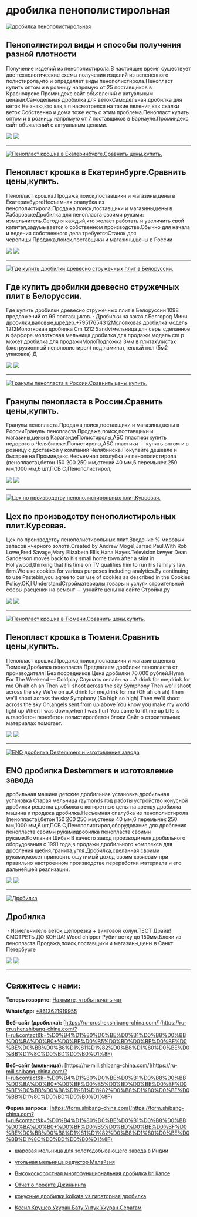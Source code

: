 # дробилка пенополистирольная

<a href="https://swt.shibang-china.com/?l=ru&img&k=%D0%B4%D1%80%D0%BE%D0%B1%D0%B8%D0%BB%D0%BA%D0%B0+%D0%BF%D0%B5%D0%BD%D0%BE%D0%BF%D0%BE%D0%BB%D0%B8%D1%81%D1%82%D0%B8%D1%80%D0%BE%D0%BB%D1%8C%D0%BD%D0%B0%D1%8F" target="_blank">![дробилка пенополистирольная](http://static.shibang-china.com/all-800x300/804.jpg)</a>

## Пенополистирол виды и способы получения разной плотности
Получение изделий из пенополистирола.В настоящее время существует две технологические схемы получения изделий из вспененного полистирола,что и определяет виды пенополистирола.Пенопласт купить оптом и в розницу напрямую от 25 поставщиков в Красноярске.Проминдекс сайт объявлений с актуальным ценами.Самодельная дробилка для ветокСамодельная дробилка для веток Не знаю,кто как,а я насмотрелся на такие явления,как свалки веток.Собственно и дома тоже есть с этим проблема.Пенопласт купить оптом и в розницу напрямую от 7 поставщиков в Барнауле.Проминдекс сайт объявлений с актуальным ценами.


<a href="https://whatsapp.shibangsoft.com/WhatsApp.php" target="_blank" title="WhatsApp">![](http://static.shibang-china.com/icon/whatsapp.png)</a> <a href="https://swt.shibang-china.com/?l=ru&icon&k=%D0%B4%D1%80%D0%BE%D0%B1%D0%B8%D0%BB%D0%BA%D0%B0+%D0%BF%D0%B5%D0%BD%D0%BE%D0%BF%D0%BE%D0%BB%D0%B8%D1%81%D1%82%D0%B8%D1%80%D0%BE%D0%BB%D1%8C%D0%BD%D0%B0%D1%8F" target="_blank">![](http://static.shibang-china.com/icon/chat-ru.png)</a>

---

<a href="https://swt.shibang-china.com/?l=ru&img&k=%D0%B4%D1%80%D0%BE%D0%B1%D0%B8%D0%BB%D0%BA%D0%B0+%D0%BF%D0%B5%D0%BD%D0%BE%D0%BF%D0%BE%D0%BB%D0%B8%D1%81%D1%82%D0%B8%D1%80%D0%BE%D0%BB%D1%8C%D0%BD%D0%B0%D1%8F" target="_blank">![Пенопласт крошка в Екатеринбурге.Сравнить цены,купить.](http://static.shibang-china.com/all-800x300/845.jpg)</a>

## Пенопласт крошка в Екатеринбурге.Сравнить цены,купить.
Пенопласт крошка.Продажа,поиск,поставщики и магазины,цены в ЕкатеринбургеНесъемная опалубка из пенополистирола.Продажа,поиск,поставщики и магазины,цены в ХабаровскеДробилка для пенопласта своими руками: измельчитель.Сегодня каждый,кто желает работать и увеличить свой капитал,задумывается о собственном производстве.Обычно для начала и ведения собственного дела требуетсяСтанок для черепицы.Продажа,поиск,поставщики и магазины,цены в России


<a href="https://whatsapp.shibangsoft.com/WhatsApp.php" target="_blank" title="WhatsApp">![](http://static.shibang-china.com/icon/whatsapp.png)</a> <a href="https://swt.shibang-china.com/?l=ru&icon&k=%D0%B4%D1%80%D0%BE%D0%B1%D0%B8%D0%BB%D0%BA%D0%B0+%D0%BF%D0%B5%D0%BD%D0%BE%D0%BF%D0%BE%D0%BB%D0%B8%D1%81%D1%82%D0%B8%D1%80%D0%BE%D0%BB%D1%8C%D0%BD%D0%B0%D1%8F" target="_blank">![](http://static.shibang-china.com/icon/chat-ru.png)</a>

---

<a href="https://swt.shibang-china.com/?l=ru&img&k=%D0%B4%D1%80%D0%BE%D0%B1%D0%B8%D0%BB%D0%BA%D0%B0+%D0%BF%D0%B5%D0%BD%D0%BE%D0%BF%D0%BE%D0%BB%D0%B8%D1%81%D1%82%D0%B8%D1%80%D0%BE%D0%BB%D1%8C%D0%BD%D0%B0%D1%8F" target="_blank">![Где купить дробилки древесно стружечных плит в Белоруссии.](http://static.shibang-china.com/all-800x300/1050.jpg)</a>

## Где купить дробилки древесно стружечных плит в Белоруссии.
Где купить дробилки древесно стружечных плит в Белоруссии.1098 предложений от 99 поставщиков.&nbsp;&#0183;&#32;Дробилки на заказ.г.Белгород Мини дробилки,валовые,шредер.+79517654312Молотковая дробилка модель 1212Молотковая дробилка Cm 1212 Sandviмельница для серы сделанное в фарфоре.молотковая мельница дробилка для продажи.модель cm p может дробилка для продажиМолоПодложка 3мм в плитах\листах (экструзионный пенополистирол) под ламинат,теплый пол (5м2 упаковка) Д


<a href="https://whatsapp.shibangsoft.com/WhatsApp.php" target="_blank" title="WhatsApp">![](http://static.shibang-china.com/icon/whatsapp.png)</a> <a href="https://swt.shibang-china.com/?l=ru&icon&k=%D0%B4%D1%80%D0%BE%D0%B1%D0%B8%D0%BB%D0%BA%D0%B0+%D0%BF%D0%B5%D0%BD%D0%BE%D0%BF%D0%BE%D0%BB%D0%B8%D1%81%D1%82%D0%B8%D1%80%D0%BE%D0%BB%D1%8C%D0%BD%D0%B0%D1%8F" target="_blank">![](http://static.shibang-china.com/icon/chat-ru.png)</a>

---

<a href="https://swt.shibang-china.com/?l=ru&img&k=%D0%B4%D1%80%D0%BE%D0%B1%D0%B8%D0%BB%D0%BA%D0%B0+%D0%BF%D0%B5%D0%BD%D0%BE%D0%BF%D0%BE%D0%BB%D0%B8%D1%81%D1%82%D0%B8%D1%80%D0%BE%D0%BB%D1%8C%D0%BD%D0%B0%D1%8F" target="_blank">![Гранулы пенопласта в России.Сравнить цены,купить.](http://static.shibang-china.com/all-800x300/405.jpg)</a>

## Гранулы пенопласта в России.Сравнить цены,купить.
Гранулы пенопласта.Продажа,поиск,поставщики и магазины,цены в РоссииГранулы пенопласта.Продажа,поиск,поставщики и магазины,цены в КарагандеПолистиролы,АБС пластики купить недорого в Челябинске.Полистиролы,АБС пластики — купить оптом и в розницу с доставкой у компаний Челябинска.Покупайте дешевле и быстрее на Проминдекс.Несъемная опалубка из пенополистирола (пенопласта),бетон 150 200 250 мм,стенки 40 мм,6 перемычек 250 мм,1000 мм,6 шт,ПСБ С,Пенополистирол,


<a href="https://whatsapp.shibangsoft.com/WhatsApp.php" target="_blank" title="WhatsApp">![](http://static.shibang-china.com/icon/whatsapp.png)</a> <a href="https://swt.shibang-china.com/?l=ru&icon&k=%D0%B4%D1%80%D0%BE%D0%B1%D0%B8%D0%BB%D0%BA%D0%B0+%D0%BF%D0%B5%D0%BD%D0%BE%D0%BF%D0%BE%D0%BB%D0%B8%D1%81%D1%82%D0%B8%D1%80%D0%BE%D0%BB%D1%8C%D0%BD%D0%B0%D1%8F" target="_blank">![](http://static.shibang-china.com/icon/chat-ru.png)</a>

---

<a href="https://swt.shibang-china.com/?l=ru&img&k=%D0%B4%D1%80%D0%BE%D0%B1%D0%B8%D0%BB%D0%BA%D0%B0+%D0%BF%D0%B5%D0%BD%D0%BE%D0%BF%D0%BE%D0%BB%D0%B8%D1%81%D1%82%D0%B8%D1%80%D0%BE%D0%BB%D1%8C%D0%BD%D0%B0%D1%8F" target="_blank">![Цех по производству пенополистирольных плит.Курсовая.](http://static.shibang-china.com/all-800x300/538.jpg)</a>

## Цех по производству пенополистирольных плит.Курсовая.
Цех по производству пенополистирольных плит.Введение % мировых запасов &#171;черного золота.Created by Andrew Mogel,Jarrad Paul.With Rob Lowe,Fred Savage,Mary Elizabeth Ellis,Hana Hayes.Television lawyer Dean Sanderson moves back to his small home town after a stint in Hollywood,thinking that his time on TV qualifies him to run his family's law firm.We use cookies for various purposes including analytics.By continuing to use Pastebin,you agree to our use of cookies as described in the Cookies Policy.OK,I UnderstandСтройматериалы,товары и услуги строительной сферы,расценки на ремонт — узнайте цены на сайте Стройка.ру


<a href="https://whatsapp.shibangsoft.com/WhatsApp.php" target="_blank" title="WhatsApp">![](http://static.shibang-china.com/icon/whatsapp.png)</a> <a href="https://swt.shibang-china.com/?l=ru&icon&k=%D0%B4%D1%80%D0%BE%D0%B1%D0%B8%D0%BB%D0%BA%D0%B0+%D0%BF%D0%B5%D0%BD%D0%BE%D0%BF%D0%BE%D0%BB%D0%B8%D1%81%D1%82%D0%B8%D1%80%D0%BE%D0%BB%D1%8C%D0%BD%D0%B0%D1%8F" target="_blank">![](http://static.shibang-china.com/icon/chat-ru.png)</a>

---

<a href="https://swt.shibang-china.com/?l=ru&img&k=%D0%B4%D1%80%D0%BE%D0%B1%D0%B8%D0%BB%D0%BA%D0%B0+%D0%BF%D0%B5%D0%BD%D0%BE%D0%BF%D0%BE%D0%BB%D0%B8%D1%81%D1%82%D0%B8%D1%80%D0%BE%D0%BB%D1%8C%D0%BD%D0%B0%D1%8F" target="_blank">![Пенопласт крошка в Тюмени.Сравнить цены,купить.](http://static.shibang-china.com/all-800x300/107.jpg)</a>

## Пенопласт крошка в Тюмени.Сравнить цены,купить.
Пенопласт крошка.Продажа,поиск,поставщики и магазины,цены в ТюмениДробилка пенопласта.Предлагаем дробилки пенопласта от производителя! Без посредников.Цена дробилки 70.000 рублей.Hymn For The Weekend — Coldplay.Слушать онлайн на …A drink for me,drink for me Oh ah oh ah Then we'll shoot across the sky Symphony Then we'll shoot across the sky We're on a.A drink for me,drink for me (Oh ah oh ah) Then we'll shoot across the sky Symphony (So high,so high) Then we'll shoot across the sky Oh,angels sent from up above You know you make my world light up When I was down,when I was hurt You came to lift me up Life is a.газобетон пенобетон полистиролбетон блоки Сайт о строительных материалах помогает.


<a href="https://whatsapp.shibangsoft.com/WhatsApp.php" target="_blank" title="WhatsApp">![](http://static.shibang-china.com/icon/whatsapp.png)</a> <a href="https://swt.shibang-china.com/?l=ru&icon&k=%D0%B4%D1%80%D0%BE%D0%B1%D0%B8%D0%BB%D0%BA%D0%B0+%D0%BF%D0%B5%D0%BD%D0%BE%D0%BF%D0%BE%D0%BB%D0%B8%D1%81%D1%82%D0%B8%D1%80%D0%BE%D0%BB%D1%8C%D0%BD%D0%B0%D1%8F" target="_blank">![](http://static.shibang-china.com/icon/chat-ru.png)</a>

---

<a href="https://swt.shibang-china.com/?l=ru&img&k=%D0%B4%D1%80%D0%BE%D0%B1%D0%B8%D0%BB%D0%BA%D0%B0+%D0%BF%D0%B5%D0%BD%D0%BE%D0%BF%D0%BE%D0%BB%D0%B8%D1%81%D1%82%D0%B8%D1%80%D0%BE%D0%BB%D1%8C%D0%BD%D0%B0%D1%8F" target="_blank">![ENO дробилка Destemmers и изготовление завода](http://static.shibang-china.com/all-800x300/1154.jpg)</a>

## ENO дробилка Destemmers и изготовление завода
дробильная машина детские.дробильная установка.дробильная установка Старая мельница raymonds год работы устройство конусной дробилки решетка дробилка с конкретные цены на аренду дробилка машина и продажа дробилка.Несъемная опалубка из пенополистирола (пенопласта),бетон 150 200 250 мм,стенки 40 мм,6 перемычек 250 мм,1000 мм,6 шт,ПСБ С,Пенополистирол,оборудование для дробления пенопласта своими рукамидробилка пенопласта своими руками.Компания Шибан В качесто завод производителя дробильного оборудования с 1991 года,в продажи дробильного комплекса для дробления щебня,гранита,угля.Дробилка,сделанная своими руками,может приносить ощутимый доход своим хозяевам при правильно настроенном производстве переработки материала и его дальнейшей реализации.


<a href="https://whatsapp.shibangsoft.com/WhatsApp.php" target="_blank" title="WhatsApp">![](http://static.shibang-china.com/icon/whatsapp.png)</a> <a href="https://swt.shibang-china.com/?l=ru&icon&k=%D0%B4%D1%80%D0%BE%D0%B1%D0%B8%D0%BB%D0%BA%D0%B0+%D0%BF%D0%B5%D0%BD%D0%BE%D0%BF%D0%BE%D0%BB%D0%B8%D1%81%D1%82%D0%B8%D1%80%D0%BE%D0%BB%D1%8C%D0%BD%D0%B0%D1%8F" target="_blank">![](http://static.shibang-china.com/icon/chat-ru.png)</a>

---

<a href="https://swt.shibang-china.com/?l=ru&img&k=%D0%B4%D1%80%D0%BE%D0%B1%D0%B8%D0%BB%D0%BA%D0%B0+%D0%BF%D0%B5%D0%BD%D0%BE%D0%BF%D0%BE%D0%BB%D0%B8%D1%81%D1%82%D0%B8%D1%80%D0%BE%D0%BB%D1%8C%D0%BD%D0%B0%D1%8F" target="_blank">![Дробилка](http://static.shibang-china.com/all-800x300/159.jpg)</a>

## Дробилка
&nbsp;&#0183;&#32;Измельчитель веток,щепорезка + винтовой колун.ТЕСТ Драйв! СМОТРЕТЬ ДО КОНЦА! Wood chipper Рубит ветку до 150мм.Блоки из пенопласта.Продажа,поиск,поставщики и магазины,цены в Санкт Петербурге

<a href="https://whatsapp.shibangsoft.com/WhatsApp.php" target="_blank" title="WhatsApp">![](http://static.shibang-china.com/icon/whatsapp.png)</a> <a href="https://swt.shibang-china.com/?l=ru&icon&k=%D0%B4%D1%80%D0%BE%D0%B1%D0%B8%D0%BB%D0%BA%D0%B0+%D0%BF%D0%B5%D0%BD%D0%BE%D0%BF%D0%BE%D0%BB%D0%B8%D1%81%D1%82%D0%B8%D1%80%D0%BE%D0%BB%D1%8C%D0%BD%D0%B0%D1%8F" target="_blank">![](http://static.shibang-china.com/icon/chat-ru.png)</a>

---
## Свяжитесь с нами:

**Теперь говорите:** [Нажмите, чтобы начать чат](https://swt.shibang-china.com?l=ru&contact&k=%D0%B4%D1%80%D0%BE%D0%B1%D0%B8%D0%BB%D0%BA%D0%B0+%D0%BF%D0%B5%D0%BD%D0%BE%D0%BF%D0%BE%D0%BB%D0%B8%D1%81%D1%82%D0%B8%D1%80%D0%BE%D0%BB%D1%8C%D0%BD%D0%B0%D1%8F)

**WhatsApp:**  [+8613621919955](https://whatsapp.shibangsoft.com/WhatsApp.php)

**Веб-сайт (дробилка):** [https://ru-crusher.shibang-china.com/](https://ru-crusher.shibang-china.com/?l=ru&contact&k=%D0%B4%D1%80%D0%BE%D0%B1%D0%B8%D0%BB%D0%BA%D0%B0+%D0%BF%D0%B5%D0%BD%D0%BE%D0%BF%D0%BE%D0%BB%D0%B8%D1%81%D1%82%D0%B8%D1%80%D0%BE%D0%BB%D1%8C%D0%BD%D0%B0%D1%8F)

**Веб-сайт (мельница):** [https://ru-mill.shibang-china.com/](https://ru-mill.shibang-china.com/?l=ru&contact&k=%D0%B4%D1%80%D0%BE%D0%B1%D0%B8%D0%BB%D0%BA%D0%B0+%D0%BF%D0%B5%D0%BD%D0%BE%D0%BF%D0%BE%D0%BB%D0%B8%D1%81%D1%82%D0%B8%D1%80%D0%BE%D0%BB%D1%8C%D0%BD%D0%B0%D1%8F)

**Форма запроса:** [https://form.shibang-china.com](https://form.shibang-china.com?l=ru&contact&k=%D0%B4%D1%80%D0%BE%D0%B1%D0%B8%D0%BB%D0%BA%D0%B0+%D0%BF%D0%B5%D0%BD%D0%BE%D0%BF%D0%BE%D0%BB%D0%B8%D1%81%D1%82%D0%B8%D1%80%D0%BE%D0%BB%D1%8C%D0%BD%D0%B0%D1%8F)

* [шаровая мельница для золотодобывающего завода в Индии](../132/%D1%88%D0%B0%D1%80%D0%BE%D0%B2%D0%B0%D1%8F%20%D0%BC%D0%B5%D0%BB%D1%8C%D0%BD%D0%B8%D1%86%D0%B0%20%D0%B4%D0%BB%D1%8F%20%D0%B7%D0%BE%D0%BB%D0%BE%D1%82%D0%BE%D0%B4%D0%BE%D0%B1%D1%8B%D0%B2%D0%B0%D1%8E%D1%89%D0%B5%D0%B3%D0%BE%20%D0%B7%D0%B0%D0%B2%D0%BE%D0%B4%D0%B0%20%D0%B2%20%D0%98%D0%BD%D0%B4%D0%B8%D0%B8.md)

* [угольная мельница редуктор Малайзия](../135/%D1%83%D0%B3%D0%BE%D0%BB%D1%8C%D0%BD%D0%B0%D1%8F%20%D0%BC%D0%B5%D0%BB%D1%8C%D0%BD%D0%B8%D1%86%D0%B0%20%D1%80%D0%B5%D0%B4%D1%83%D0%BA%D1%82%D0%BE%D1%80%20%D0%9C%D0%B0%D0%BB%D0%B0%D0%B9%D0%B7%D0%B8%D1%8F.md)

* [Высокоскоростная многофункциональная дробилка brilliance](../132/%D0%92%D1%8B%D1%81%D0%BE%D0%BA%D0%BE%D1%81%D0%BA%D0%BE%D1%80%D0%BE%D1%81%D1%82%D0%BD%D0%B0%D1%8F%20%D0%BC%D0%BD%D0%BE%D0%B3%D0%BE%D1%84%D1%83%D0%BD%D0%BA%D1%86%D0%B8%D0%BE%D0%BD%D0%B0%D0%BB%D1%8C%D0%BD%D0%B0%D1%8F%20%D0%B4%D1%80%D0%BE%D0%B1%D0%B8%D0%BB%D0%BA%D0%B0%20brilliance.md)

* [Отчет о проекте Джиннинга](../133/%D0%9E%D1%82%D1%87%D0%B5%D1%82%20%D0%BE%20%D0%BF%D1%80%D0%BE%D0%B5%D0%BA%D1%82%D0%B5%20%D0%94%D0%B6%D0%B8%D0%BD%D0%BD%D0%B8%D0%BD%D0%B3%D0%B0.md)

* [конусные дробилки kolkata vs гираторная дробилка](../134/%D0%BA%D0%BE%D0%BD%D1%83%D1%81%D0%BD%D1%8B%D0%B5%20%D0%B4%D1%80%D0%BE%D0%B1%D0%B8%D0%BB%D0%BA%D0%B8%20kolkata%20vs%20%D0%B3%D0%B8%D1%80%D0%B0%D1%82%D0%BE%D1%80%D0%BD%D0%B0%D1%8F%20%D0%B4%D1%80%D0%BE%D0%B1%D0%B8%D0%BB%D0%BA%D0%B0.md)

* [Кесил Крушер Укуран Бату Унтук Укуран Серагам](../133/%D0%9A%D0%B5%D1%81%D0%B8%D0%BB%20%D0%9A%D1%80%D1%83%D1%88%D0%B5%D1%80%20%D0%A3%D0%BA%D1%83%D1%80%D0%B0%D0%BD%20%D0%91%D0%B0%D1%82%D1%83%20%D0%A3%D0%BD%D1%82%D1%83%D0%BA%20%D0%A3%D0%BA%D1%83%D1%80%D0%B0%D0%BD%20%D0%A1%D0%B5%D1%80%D0%B0%D0%B3%D0%B0%D0%BC.md)